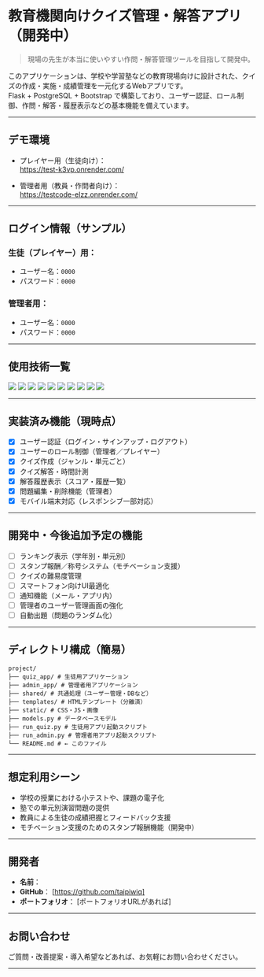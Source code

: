 # 教育機関向けクイズ管理・解答アプリ（開発中）
> 現場の先生が本当に使いやすい作問・解答管理ツールを目指して開発中。

このアプリケーションは、学校や学習塾などの教育現場向けに設計された、クイズの作成・実施・成績管理を一元化するWebアプリです。  
Flask + PostgreSQL + Bootstrap で構築しており、ユーザー認証、ロール制御、作問・解答・履歴表示などの基本機能を備えています。

---

## デモ環境

- プレイヤー用（生徒向け）：  
  https://test-k3vp.onrender.com/

- 管理者用（教員・作問者向け）：  
  https://testcode-elzz.onrender.com/

---

## ログイン情報（サンプル）

### 生徒（プレイヤー）用：
- ユーザー名：`0000`  
- パスワード：`0000`

### 管理者用：
- ユーザー名：`0000`  
- パスワード：`0000`

---

## 使用技術一覧

<p style="display: inline">
  <!-- フロントエンド -->
  <img src="https://img.shields.io/badge/HTML5-E34F26?logo=html5&logoColor=white&style=for-the-badge">
  <img src="https://img.shields.io/badge/CSS3-1572B6?logo=css3&logoColor=white&style=for-the-badge">
  <img src="https://img.shields.io/badge/Bootstrap-7952B3?logo=bootstrap&logoColor=white&style=for-the-badge">
  <!-- バックエンド -->
  <img src="https://img.shields.io/badge/Python-3776AB?logo=python&logoColor=white&style=for-the-badge">
  <img src="https://img.shields.io/badge/Flask-000000?logo=flask&logoColor=white&style=for-the-badge">
  <img src="https://img.shields.io/badge/Flask--Login-000000?style=for-the-badge&logo=lock&logoColor=white">
  <img src="https://img.shields.io/badge/Werkzeug-308446?style=for-the-badge&logo=werkzeug&logoColor=white">
  <img src="https://img.shields.io/badge/PostgreSQL-336791?logo=postgresql&logoColor=white&style=for-the-badge">
  <!-- デプロイ・インフラ -->
  <img src="https://img.shields.io/badge/Render-46E3B7?style=for-the-badge&logo=render&logoColor=white">
  <img src="https://img.shields.io/badge/GitHub-181717?logo=github&style=for-the-badge&logoColor=white">
</p>

---

## 実装済み機能（現時点）

- [x] ユーザー認証（ログイン・サインアップ・ログアウト）
- [x] ユーザーのロール制御（管理者／プレイヤー）
- [x] クイズ作成（ジャンル・単元ごと）
- [x] クイズ解答・時間計測
- [x] 解答履歴表示（スコア・履歴一覧）
- [x] 問題編集・削除機能（管理者）
- [x] モバイル端末対応（レスポンシブ一部対応）

---

## 開発中・今後追加予定の機能

- [ ] ランキング表示（学年別・単元別）
- [ ] スタンプ報酬／称号システム（モチベーション支援）
- [ ] クイズの難易度管理
- [ ] スマートフォン向けUI最適化
- [ ] 通知機能（メール・アプリ内）
- [ ] 管理者のユーザー管理画面の強化
- [ ] 自動出題（問題のランダム化）

---

## ディレクトリ構成（簡易）

```
project/
├── quiz_app/ # 生徒用アプリケーション
├── admin_app/ # 管理者用アプリケーション
├── shared/ # 共通処理（ユーザー管理・DBなど）
├── templates/ # HTMLテンプレート（分離済）
├── static/ # CSS・JS・画像
├── models.py # データベースモデル
├── run_quiz.py # 生徒用アプリ起動スクリプト
├── run_admin.py # 管理者用アプリ起動スクリプト
└── README.md # ← このファイル
```

---

## 想定利用シーン

- 学校の授業における小テストや、課題の電子化
- 塾での単元別演習問題の提供
- 教員による生徒の成績把握とフィードバック支援
- モチベーション支援のためのスタンプ報酬機能（開発中）

---

## 開発者

- **名前**：  
- **GitHub**： [https://github.com/taipiwiq]  
- **ポートフォリオ**： [ポートフォリオURLがあれば]

---

## お問い合わせ

ご質問・改善提案・導入希望などあれば、お気軽にお問い合わせください。

---



